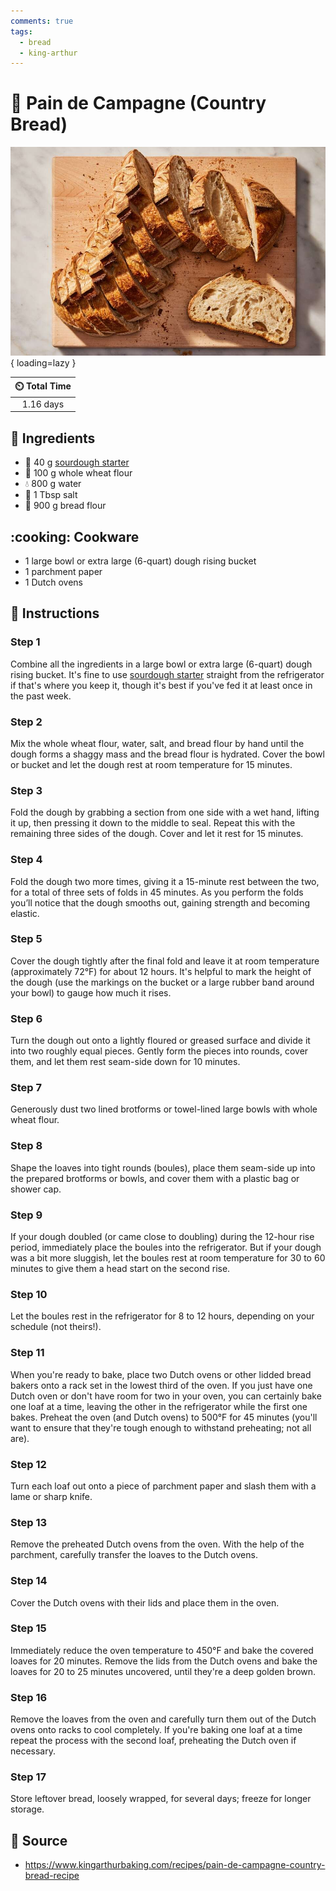 ```yaml
---
comments: true
tags:
  - bread
  - king-arthur
---
```

# :bread: Pain de Campagne (Country Bread)

![Pain de Campagne (Country Bread)][1]{ loading=lazy }

| :timer_clock: Total Time |
|:-----------------------: |
| 1.16 days |

## :salt: Ingredients

- :microbe: 40 g [sourdough starter][2]
- :ear_of_rice: 100 g whole wheat flour
- :droplet: 800 g water
- :salt: 1 Tbsp salt
- :ear_of_rice: 900 g bread flour

## :cooking: Cookware

- 1 large bowl or extra large (6-quart) dough rising bucket
- 1 parchment paper
- 1 Dutch ovens

## :pencil: Instructions

### Step 1

Combine all the ingredients in a large bowl or extra large (6-quart) dough rising bucket. It's fine to use
[sourdough starter][2] straight from the refrigerator if that's where you keep it, though it's best if you've fed it at
least once in the past week.

### Step 2

Mix the whole wheat flour, water, salt, and bread flour by hand until the dough forms a shaggy mass and the bread flour
is hydrated. Cover the bowl or bucket and let the dough rest at room temperature for 15 minutes.

### Step 3

Fold the dough by grabbing a section from one side with a wet hand, lifting it up, then pressing it down to the middle
to seal. Repeat this with the remaining three sides of the dough. Cover and let it rest for 15 minutes.

### Step 4

Fold the dough two more times, giving it a 15-minute rest between the two, for a total of three sets of folds in 45
minutes. As you perform the folds you’ll notice that the dough smooths out, gaining strength and becoming elastic.

### Step 5

Cover the dough tightly after the final fold and leave it at room temperature (approximately 72°F) for about 12 hours.
It's helpful to mark the height of the dough (use the markings on the bucket or a large rubber band around your bowl) to
gauge how much it rises.

### Step 6

Turn the dough out onto a lightly floured or greased surface and divide it into two roughly equal pieces. Gently form
the pieces into rounds, cover them, and let them rest seam-side down for 10 minutes.

### Step 7

Generously dust two lined brotforms or towel-lined large bowls with whole wheat flour.

### Step 8

Shape the loaves into tight rounds (boules), place them seam-side up into the prepared brotforms or bowls, and cover
them with a plastic bag or shower cap.

### Step 9

If your dough doubled (or came close to doubling) during the 12-hour rise period, immediately place the boules into the
refrigerator. But if your dough was a bit more sluggish, let the boules rest at room temperature for 30 to 60 minutes to
give them a head start on the second rise.

### Step 10

Let the boules rest in the refrigerator for 8 to 12 hours, depending on your schedule (not theirs!).

### Step 11

When you're ready to bake, place two Dutch ovens or other lidded bread bakers onto a rack set in the lowest third of
the oven. If you just have one Dutch oven or don't have room for two in your oven, you can certainly bake one loaf at a
time, leaving the other in the refrigerator while the first one bakes. Preheat the oven (and Dutch ovens) to 500°F for
45 minutes (you'll want to ensure that they're tough enough to withstand preheating; not all are).

### Step 12

Turn each loaf out onto a piece of parchment paper and slash them with a lame or sharp knife.

### Step 13

Remove the preheated Dutch ovens from the oven. With the help of the parchment, carefully transfer the loaves to the
Dutch ovens.

### Step 14

Cover the Dutch ovens with their lids and place them in the oven.

### Step 15

Immediately reduce the oven temperature to 450°F and bake the covered loaves for 20 minutes. Remove the lids from the
Dutch ovens and bake the loaves for 20 to 25 minutes uncovered, until they're a deep golden brown.

### Step 16

Remove the loaves from the oven and carefully turn them out of the Dutch ovens onto racks to cool completely. If you're
baking one loaf at a time repeat the process with the second loaf, preheating the Dutch oven if necessary.

### Step 17

Store leftover bread, loosely wrapped, for several days; freeze for longer storage.

## :link: Source

- <https://www.kingarthurbaking.com/recipes/pain-de-campagne-country-bread-recipe>

[1]: <../assets/images/pain-de-campagne-(country-bread).jpg>
[2]: <../ingredients/sourdough-starter.md>
